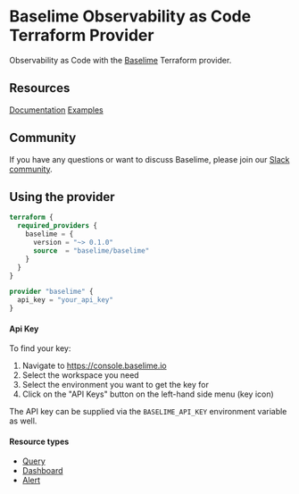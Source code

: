 # Baselime Observability as Code Terraform Provider

Observability as Code with the [Baselime](https://baselime.io) Terraform provider.

## Resources

[Documentation](https://registry.terraform.io/providers/baselime/baselime/latest/docs)
[Examples](https://github.com/baselime/terraform-provider-baselime/tree/main/examples/resources)

## Community
If you have any questions or want to discuss Baselime, please join our [Slack community](https://join.slack.com/t/baselimecommunity/shared_invite/zt-24fbumkc5-9O6qIj92xW_CbQSHeKT7CQ).

## Using the provider
```terraform
terraform {
  required_providers {
    baselime = {
      version = "~> 0.1.0"
      source  = "baselime/baselime"
    }
  }
}

provider "baselime" {
  api_key = "your_api_key"
}
```

#### Api Key
To find your key:
1. Navigate to https://console.baselime.io
2. Select the workspace you need
3. Select the environment you want to get the key for
4. Click on the "API Keys" button on the left-hand side menu (key icon)

The API key can be supplied via the `BASELIME_API_KEY` environment variable as well.


#### Resource types
- [Query](https://registry.terraform.io/providers/baselime/baselime/latest/docs/resources/query)
- [Dashboard](https://registry.terraform.io/providers/baselime/baselime/latest/docs/resources/dashboard)
- [Alert](https://registry.terraform.io/providers/baselime/baselime/latest/docs/resources/alert)